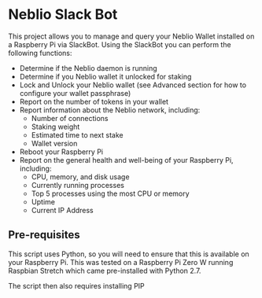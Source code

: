 # Neblio Slack Bot

This project allows you to manage and query your Neblio Wallet installed on a Raspberry Pi via SlackBot.
Using the SlackBot you can perform the following functions:

* Determine if the Neblio daemon is running
* Determine if you Neblio wallet it unlocked for staking
* Lock and Unlock your Neblio wallet (see Advanced section for how to configure your wallet passphrase)
* Report on the number of tokens in your wallet
* Report information about the Neblio network, including: 
    * Number of connections
    * Staking weight
    * Estimated time to next stake
    * Wallet version
* Reboot your Raspberry Pi
* Report on the general health and well-being of your Raspberry Pi, including:
    * CPU, memory, and disk usage
    * Currently running processes
    * Top 5 processes using the most CPU or memory
    * Uptime
    * Current IP Address
    
## Pre-requisites

This script uses Python, so you will need to ensure that this is available on your Raspberry Pi.  This was 
tested on a Raspberry Pi Zero W running Raspbian Stretch which came pre-installed with Python 2.7.

The script then also requires installing PIP
